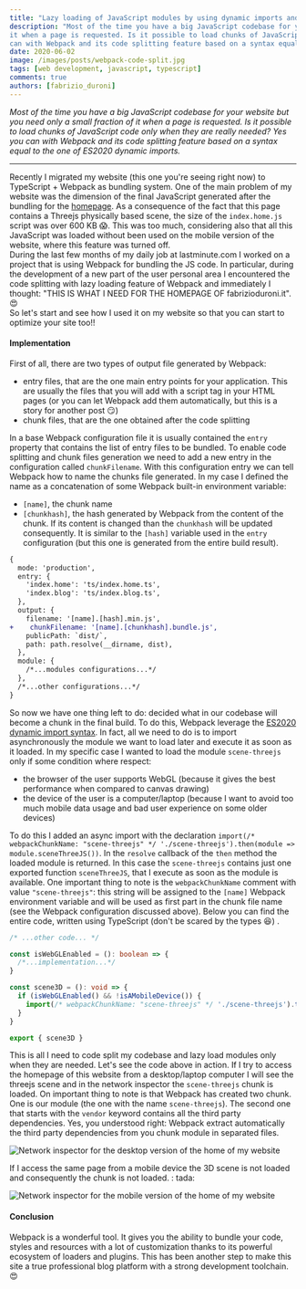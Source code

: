 ```yaml
---
title: "Lazy loading of JavaScript modules by using dynamic imports and code splitting with Webpack"
description: "Most of the time you have a big JavaScript codebase for your website but you need only a small fraction of
it when a page is requested. Is it possible to load chunks of JavaScript code only when they are really needed? Yes you
can with Webpack and its code splitting feature based on a syntax equal to the one of ES2020 dynamic imports."
date: 2020-06-02
image: /images/posts/webpack-code-split.jpg
tags: [web development, javascript, typescript]
comments: true
authors: [fabrizio_duroni]
---
```


*Most of the time you have a big JavaScript codebase for your website but you need only a small fraction of it when a
page is requested. Is it possible to load chunks of JavaScript code only when they are really needed? Yes you can with
Webpack and its code splitting feature based on a syntax equal to the one of ES2020 dynamic imports.*

---

Recently I migrated my website (this one you're seeing right now) to TypeScript + Webpack as bundling system. One of the
main problem of my website was the dimension of the final JavaScript generated after the bundling for
the [homepage](/ "fabrizio duroni home"). As a consequence of the fact that this page contains a Threejs physically
based scene, the size of the `index.home.js` script was over 600 KB :scream:. This was too much, considering also that
all this JavaScript was loaded without been used on the mobile version of the website, where this feature was turned
off.  
During the last few months of my daily job at lastminute.com I worked on a project that is using Webpack for bundling
the JS code. In particular, during the development of a new part of the user personal area I encountered the code
splitting with lazy loading feature of Webpack and immediately I thought: "THIS IS WHAT I NEED FOR THE HOMEPAGE OF
fabrizioduroni.it". :heart_eyes:  
So let's start and see how I used it on my website so that you can start to optimize your site too!!

#### Implementation

First of all, there are two types of output file generated by Webpack:

- entry files, that are the one main entry points for your application. This are usually the files that you will add
  with a script tag in your HTML pages (or you can let Webpack add them automatically, but this is a story for another
  post :smirk:)
- chunk files, that are the one obtained after the code splitting

In a base Webpack configuration file it is usually contained the `entry` property that contains the list of entry files
to be bundled. To enable code splitting and chunk files generation we need to add a new entry in the configuration
called `chunkFilename`. With this configuration entry we can tell Webpack how to name the chunks file generated. In my
case I defined the name as a concatenation of some Webpack built-in environment variable:

- `[name]`, the chunk name
- `[chunkhash]`, the hash generated by Webpack from the content of the chunk. If its content is changed than
  the `chunkhash` will be updated consequently. It is similar to the `[hash]` variable used in the `entry`
  configuration (but this one is generated from the entire build result).

```diff
{
  mode: 'production',
  entry: {
    'index.home': 'ts/index.home.ts',
    'index.blog': 'ts/index.blog.ts',
  },
  output: {
    filename: '[name].[hash].min.js',
+    chunkFilename: '[name].[chunkhash].bundle.js',
    publicPath: `dist/`,
    path: path.resolve(__dirname, dist),
  },
  module: {
    /*...modules configurations...*/
  },
  /*...other configurations...*/
}
```

So now we have one thing left to do: decided what in our codebase will become a chunk in the final build. To do this,
Webpack leverage the [ES2020 dynamic import syntax](https://github.com/tc39/proposal-dynamic-import). In fact, all we
need to do is to import asynchronously the module we want to load later and execute it as soon as it loaded. In my
specific case I wanted to load the module `scene-threejs` only if some condition where respect:

- the browser of the user supports WebGL (because it gives the best performance when compared to canvas drawing)
- the device of the user is a computer/laptop (because I want to avoid too much mobile data usage and bad user
  experience on some older devices)

To do this I added an async import with the
declaration `import(/* webpackChunkName: "scene-threejs" */ './scene-threejs').then(module => module.sceneThreeJS())`.
In the `resolve` callback of the `then` method the loaded module is returned. In this case the `scene-threejs` contains
just one exported function `sceneThreeJS`, that I execute as soon as the module is available. One important thing to
note is the `webpackChunkName` comment with value `"scene-threejs"`: this string will be assigned to the `[name]`
Webpack environment variable and will be used as first part in the chunk file name (see the Webpack configuration
discussed above). Below you can find the entire code, written using TypeScript (don't be scared by the types :laughing:)
.

```typescript
/* ...other code... */

const isWebGLEnabled = (): boolean => {
  /*...implementation...*/
}

const scene3D = (): void => {
  if (isWebGLEnabled() && !isAMobileDevice()) {
    import(/* webpackChunkName: "scene-threejs" */ './scene-threejs').then(module => module.sceneThreeJS())
  }
}

export { scene3D }
```

This is all I need to code split my codebase and lazy load modules only when they are needed. Let's see the code above
in action. If I try to access the homepage of this website from a desktop/laptop computer I will see the threejs scene
and in the network inspector the `scene-threejs` chunk is loaded. On important thing to note is that Webpack has created
two chunk. One is our module (the one with the name `scene-threejs`). The second one that starts with the `vendor`
keyword contains all the third party dependencies. Yes, you understood right: Webpack extract automatically the third
party dependencies from you chunk module in separated files.

![Network inspector for the desktop version of the home of my website](/images/posts/webpack-chunk-desktop.jpg)

If I access the same page from a mobile device the 3D scene is not loaded and consequently the chunk is not loaded. :
tada:

![Network inspector for the mobile version of the home of my website](/images/posts/webpack-chunk-mobile.jpg)

#### Conclusion

Webpack is a wonderful tool. It gives you the ability to bundle your code, styles and resources with a lot of
customization thanks to its powerful ecosystem of loaders and plugins. This has been another step to make this site a
true professional blog platform with a strong development toolchain. :heart_eyes:
